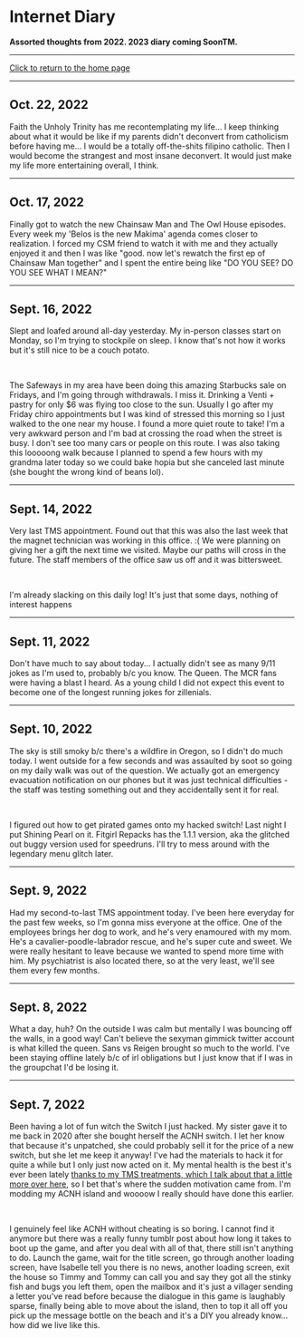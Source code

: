 # Internet Diary
**Assorted thoughts from 2022. 2023 diary coming SoonTM.**

<hr class="stars3"><a href="../home/">Click to return to the home page</a>
<hr class="stars1">

## Oct. 22, 2022
Faith the Unholy Trinity has me recontemplating my life... I keep thinking about what it would be like if my parents didn't deconvert from catholicism before having me... I would be a totally off-the-shits filipino catholic. Then I would become the strangest and most insane deconvert. It would just make my life more entertaining overall, I think.

<hr class='stars1'>

## Oct. 17, 2022
Finally got to watch the new Chainsaw Man and The Owl House episodes. Every week my 'Belos is the new Makima' agenda comes closer to realization. I forced my CSM friend to watch it with me and they actually enjoyed it and then I was like "good. now let's rewatch the first ep of Chainsaw Man together" and I spent the entire being like "DO YOU SEE? DO YOU SEE WHAT I MEAN?"

<hr class='stars2'>

## Sept. 16, 2022
Slept and loafed around all-day yesterday. My in-person classes start on Monday, so I'm trying to stockpile on sleep. I know that's not how it works but it's still nice to be a couch potato.

<br>

The Safeways in my area have been doing this amazing Starbucks sale on Fridays, and I'm going through withdrawals. I miss it. Drinking a Venti + pastry for only $6 was flying too close to the sun. Usually I go after my Friday chiro appointments but I was kind of stressed this morning so I just walked to the one near my house. I found a more quiet route to take! I'm a very awkward person and I'm bad at crossing the road when the street is busy. I don't see too many cars or people on this route. I was also taking this looooong walk because I planned to spend a few hours with my grandma later today so we could bake hopia but she canceled last minute (she bought the wrong kind of beans lol).

<hr class='stars3'>
    
## Sept. 14, 2022
Very last TMS appointment. Found out that this was also the last week that the magnet technician was working in this office. :( We were planning on giving her a gift the next time we visited. Maybe our paths will cross in the future. The staff members of the office saw us off and it was bittersweet.

<br>

I'm already slacking on this daily log! It's just that some days, nothing of interest happens

<hr class='stars1'>
    
## Sept. 11, 2022
Don't have much to say about today... I actually didn't see as many 9/11 jokes as I'm used to, probably b/c you know. The Queen. The MCR fans were having a blast I heard. As a young child I did not expect this event to become one of the longest running jokes for zillenials.

<hr class='stars2'>
    
## Sept. 10, 2022
The sky is still smoky b/c there's a wildfire in Oregon, so I didn't do much today. I went outside for a few seconds and was assaulted by soot so going on my daily walk was out of the question. We actually got an emergency evacuation notification on our phones but it was just technical difficulties - the staff was testing something out and they accidentally sent it for real.

<br>

I figured out how to get pirated games onto my hacked switch! Last night I put Shining Pearl on it. Fitgirl Repacks has the 1.1.1 version, aka the glitched out buggy version used for speedruns. I'll try to mess around with the legendary menu glitch later.

<hr class='stars2'>
    
## Sept. 9, 2022
Had my second-to-last TMS appointment today. I've been here everyday for the past few weeks, so I'm gonna miss everyone at the office. One of the employees brings her dog to work, and he's very enamoured with my mom. He's a cavalier-poodle-labrador rescue, and he's super cute and sweet. We were really hesitant to leave because we wanted to spend more time with him. My psychiatrist is also located there, so at the very least, we'll see them every few months.

<hr class='stars3'>
    
## Sept. 8, 2022
What a day, huh? On the outside I was calm but mentally I was bouncing off the walls, in a good way! Can't believe the sexyman gimmick twitter account is what killed the queen. Sans vs Reigen brought so much to the world. I've been staying offline lately b/c of irl obligations but I just know that if I was in the groupchat I'd be losing it.

<hr class='stars1'>
    
## Sept. 7, 2022
Been having a lot of fun witch the Switch I just hacked. My sister gave it to me back in 2020 after she bought herself the ACNH switch. I let her know that because it's unpatched, she could probably sell it for the price of a new switch, but she let me keep it anyway! I've had the materials to hack it for quite a while but I only just now acted on it. My mental health is the best it's ever been lately <a href='https://lugaw.gay/diary/post/Life-Update.html'>thanks to my TMS treatments, which I talk about that a little more over here</a>, so I bet that's where the sudden motivation came from. I'm modding my ACNH island and woooow I really should have done this earlier.

<br>

I genuinely feel like ACNH without cheating is so boring. I cannot find it anymore but there was a really funny tumblr post about how long it takes to boot up the game, and after you deal with all of that, there still isn't anything to do. Launch the game, wait for the title screen, go through another loading screen, have Isabelle tell you there is no news, another loading screen, exit the house so Timmy and Tommy can call you and say they got all the stinky fish and bugs you left them, open the mailbox and it's just a villager sending a letter you've read before because the dialogue in this game is laughably sparse, finally being able to move about the island, then to top it all off you pick up the message bottle on the beach and it's a DIY you already know... how did we live like this.

<br>